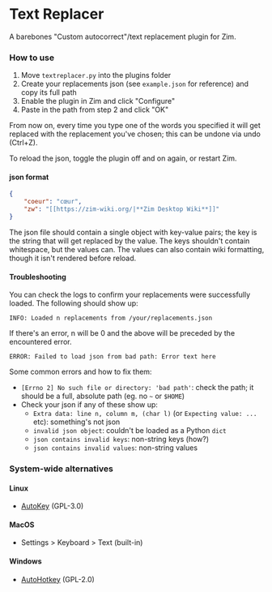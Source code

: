 # Text Replacer

A barebones "Custom autocorrect"/text replacement plugin for Zim.

### How to use

1. Move `textreplacer.py` into the plugins folder
2. Create your replacements json (see `example.json` for reference) and copy its full path
2. Enable the plugin in Zim and click "Configure"
4. Paste in the path from step 2 and click "OK"

From now on, every time you type one of the words you specified it will get replaced with the replacement you've chosen; this can be undone via undo (Ctrl+Z).

To reload the json, toggle the plugin off and on again, or restart Zim.

#### json format

```json
{
	"coeur": "cœur",
	"zw": "[[https://zim-wiki.org/|**Zim Desktop Wiki**]]"
}
```

The json file should contain a single object with key-value pairs; the key is the string that will get replaced by the value. The keys shouldn't contain whitespace, but the values can. The values can also contain wiki formatting, though it isn't rendered before reload.

#### Troubleshooting

You can check the logs to confirm your replacements were successfully loaded. The following should show up:

```
INFO: Loaded n replacements from /your/replacements.json
```

If there's an error, n will be 0 and the above will be preceded by the encountered error.

```
ERROR: Failed to load json from bad path: Error text here
```

Some common errors and how to fix them:

* `[Errno 2] No such file or directory: 'bad path'`: check the path; it should be a full, absolute path (eg. no `~` or `$HOME`)
* Check your json if any of these show up:
  * `Extra data: line n, column m, (char l)` (or `Expecting value: ...` etc): something's not json
  * `invalid json object`: couldn't be loaded as a Python `dict`
  * `json contains invalid keys`: non-string keys (how?)
  * `json contains invalid values`: non-string values

### System-wide alternatives

#### Linux

* [AutoKey](https://github.com/autokey/autokey) (GPL-3.0)

#### MacOS

* Settings > Keyboard > Text (built-in)

#### Windows

* [AutoHotkey](https://github.com/Lexikos/AutoHotkey_L) (GPL-2.0)
